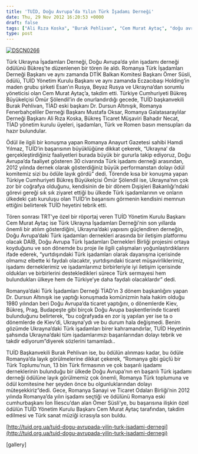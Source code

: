 ```yaml
---
title: 'TUİD, Doğu Avrupa’da Yılın Türk İşadamı Derneği'
date: Thu, 29 Nov 2012 16:20:53 +0000
draft: false
tags: ["Ali Rıza Koska", "Burak Pehlivan", "Cem Murat Aytaç", "doğu avrupa işadaları", "Dursun Altınışık", "Mustafa Oksar", "Ömer Süslü", "Ömür Şölendil", "Romanya", "TİAD", "TUİD", "TUİD (Türk Ukrayna İşadamları Derneği)", "yılın işadamı derneği ödülü"]
type: post
---
```


[![](https://burakpehlivan.org/wp-content/uploads/2012/11/DSCN0266.jpg "DSCN0266")](https://burakpehlivan.org/wp-content/uploads/2012/11/DSCN0266.jpg)

Türk Ukrayna İşadamları Derneği, Doğu Avrupa’da yılın işadamı derneği ödülünü Bükreş’te düzenlenen bir tören ile aldı. Romanya Türk İşadamları Derneği Başkanı ve aynı zamanda DTİK Balkan Komitesi Başkanı Ömer Süsli, ödülü, TUİD Yönetim Kurulu Başkanı ve aynı zamanda Eczacıbaşı Holding’in maden grubu şirketi Esan’ın Rusya, Beyaz Rusya ve Ukrayna’dan sorumlu yöneticisi olan Cem Murat Aytaç’a, takdim etti. Türkiye Cumhuriyeti Bükreş Büyükelçisi Ömür Şölendil’in de onurlandırdığı gecede, TUİD başkanvekili Burak Pehlivan, TİAD eski başkanı Dr. Dursun Altınışık, Romanya Fenerbahçeliler Derneği Başkanı Mustafa Oksar, Romanya Galatasaraylılar Derneği Başkanı Ali Rıza Koska, Bükreş Ticaret Müşaviri Bahadır Necat, TİAD yönetim kurulu üyeleri, işadamları, Türk ve Romen basın mensupları da hazır bulundular.

Ödül ile ilgili bir konuşma yapan Romanya Anayurt Gazetesi sahibi Hamdi Yılmaz, TUİD’in başarısının büyüklüğüne dikkat çekerek, “Ukrayna’ da gerçekleştirdiğiniz faaliyetleri burada büyük bir gururla takip ediyoruz, Doğu Avrupa’da faaliyet gösteren 30 civarında Türk işadamı derneği arasından, 2012 yılında dernek olarak gösterdiğiniz büyük performanstan dolayı ödül komitemiz sizi bu ödüle layık gördü” dedi. Törende kısa bir konuşma yapan Türkiye Cumhuriyeti Bükreş Büyükelçisi Ömür Şölendil ise, Ukrayna’nın çok zor bir coğrafya olduğunu, kendisinin de bir dönem Dışişleri Bakanlığı’ndaki görevi gereği sık sık ziyaret ettiği bu ülkede Türk işadamlarının ve onların ülkedeki çatı kuruluşu olan TUİD’in başarısını görmenin kendisini memnun ettiğini belirterek TUİD heyetini tebrik etti.

Tören sonrası TRT’ye özel bir röportaj veren TUİD Yönetim Kurulu Başkanı Cem Murat Aytaç ise Türk Ukrayna İşadamları Derneği’nin son yıllarda önemli bir atılım gösterdiğini, Ukrayna’daki yapısını güçlendiren derneğin, Doğu Avrupa’daki Türk işadamları dernekleri arasında bir iletişim platformu olacak DAİB, Doğu Avrupa Türk İşadamları Dernekleri Birliği projesini ortaya koyduğunu ve son dönemde bu proje ile ilgili çalışmaları yoğunlaştırdıklarını ifade ederek, “yurtdışındaki Türk işadamları olarak dayanışma içerisinde olmamız elbette ki faydalı olacaktır, yurtdışındaki ticaret müşavirliklerimiz, işadamı derneklerimiz ve işadamlarımız birbirleriyle iyi iletişim içerisinde oldukları ve birbirlerini destekledikleri sürece Türk sermayesi hem bulundukları ülkeye hem de Türkiye’ye daha faydalı olacaklardır” dedi.

Romanya’daki Türk İşadamları Derneği TİAD’ın 3 dönem başkanlığını yapan Dr. Dursun Altınışık ise yaptığı konuşmada komünizmin hala hakim olduğu 1980 yılından beri Doğu Avrupa’da ticaret yaptığını, o dönemlerde Kiev, Bükreş, Prag, Budapeşte gibi birçok Doğu Avupa başkentlerinde ticareti bulunduğunu belirterek, “bu coğrafyada en zor iş yapılan yer ise ta o dönemlerde de Kiev’di, Ukrayna’ydı ve bu durum hala değişmedi. Benim gözümde Ukrayna’daki Türk işadamları birer kahramandırlar, TUİD Heyetinin şahsında Ukrayna’daki tüm işadamlarımızı başarılarından dolayı tebrik ve takdir ediyorum”diyerek sözlerini tamamladı..

TUİD Başkanvekili Burak Pehlivan ise, bu ödülün alınması kadar, bu ödüle Romanya’da layık görülmelerine dikkat çekerek, “Romanya gibi güçlü bir Türk Toplumu’nun, 13 bin Türk firmasının ve çok başarılı işadamı derneklerinin bulunduğu bir ülkede Doğu Avrupa’nın en başarılı Türk işadamı derneği ödülüne layık görülmemiz çok önemli, Romanya Türk toplumuna ve ödül komitesine her şeyden önce bu olgunluklarından dolayı müteşekkiriz”dedi.
Gece, Romanya Sanayi ve Ticaret Odaları Birliği’nin 2012 yılında Romanya’da yılın işadamı seçtiği ve ödülünü Romanya eski cumhurbaşkanı İon İliescu’dan alan Ömer Süsli’ye, bu başarısına ilişkin özel ödülün TUİD Yönetim Kurulu Başkanı Cem Murat Aytaç tarafından, takdim edilmesi ve Türk sanat müziği icrasıyla son buldu.

[http://tuid.org.ua/tuid-dogu-avrupada-yilin-turk-isadami-dernegi](http://tuid.org.ua/tuid-dogu-avrupada-yilin-turk-isadami-dernegi)

\[gallery\]